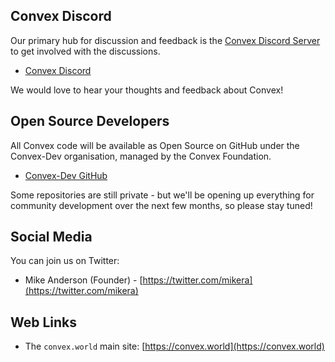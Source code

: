## Convex Discord

Our primary hub for discussion and feedback is the [Convex Discord Server](https://discord.gg/fsnCxEM) to get involved with the discussions.

- [Convex Discord](https://discord.gg/fsnCxEM)

We would love to hear your thoughts and feedback about Convex!

## Open Source Developers

All Convex code will be available as Open Source on GitHub under the Convex-Dev organisation, managed by the Convex Foundation.

- [Convex-Dev GitHub](https://github.com/orgs/Convex-Dev)

Some repositories are still private - but we'll be opening up everything for community development over the next few months, so please stay tuned!

## Social Media

You can join us on Twitter:

- Mike Anderson (Founder)  - [https://twitter.com/mikera](https://twitter.com/mikera)

## Web Links

- The `convex.world` main site: [https://convex.world](https://convex.world)